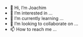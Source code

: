 - 👋 Hi, I’m Joachim
- 👀 I’m interested in ...
- 🌱 I’m currently learning ...
- 💞️ I’m looking to collaborate on ...
- 📫 How to reach me ...

<!---
AchimDreher/AchimDreher is a ✨ special ✨ repository because its `README.md` (this file) appears on your GitHub profile.
You can click the Preview link to take a look at your changes.
--->
